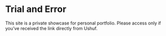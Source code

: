 # Trial and Error
This site is a private showcase for personal portfolio. Please access only if you’ve received the link directly from Ushuf.
